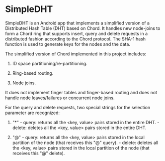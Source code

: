 SimpleDHT
=======

SimpleDHT is an Android app that implements a simplified version of a Distributed Hash Table (DHT) based on Chord.
It handles new node-joins to form a Chord ring that supports insert, query and delete requests in a distributed fashion according to the Chord protocol. The SHA-1 hash function is used to generate keys for the nodes and the data.

The simplified version of Chord implemented in this project includes:

1. ID space partitioning/re-partitioning.

2. Ring-based routing.

3. Node joins.

It does not implement finger tables and finger-based routing and does not handle node leaves/failures or concurrent node joins.

For the query and delete requests, two special strings for the selection parameter are recognized:

1. "*" - query: returns all the <key, value> pairs stored in the entire DHT.
       - delete: deletes all the <key, value> pairs stored in the entire DHT.

2. "@" - query: returns all the <key, value> pairs stored in the local partition of the node (that receives this "@" query).
       - delete: deletes all the <key, value> pairs stored in the local partition of the node (that receives this "@" delete).

